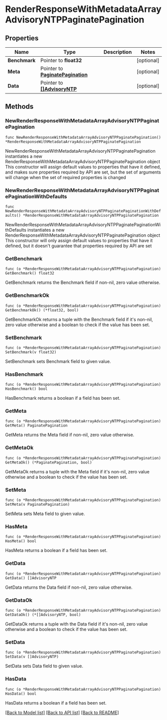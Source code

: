 # RenderResponseWithMetadataArrayAdvisoryNTPPaginatePagination

## Properties

Name | Type | Description | Notes
------------ | ------------- | ------------- | -------------
**Benchmark** | Pointer to **float32** |  | [optional] 
**Meta** | Pointer to [**PaginatePagination**](PaginatePagination.md) |  | [optional] 
**Data** | Pointer to [**[]AdvisoryNTP**](AdvisoryNTP.md) |  | [optional] 

## Methods

### NewRenderResponseWithMetadataArrayAdvisoryNTPPaginatePagination

`func NewRenderResponseWithMetadataArrayAdvisoryNTPPaginatePagination() *RenderResponseWithMetadataArrayAdvisoryNTPPaginatePagination`

NewRenderResponseWithMetadataArrayAdvisoryNTPPaginatePagination instantiates a new RenderResponseWithMetadataArrayAdvisoryNTPPaginatePagination object
This constructor will assign default values to properties that have it defined,
and makes sure properties required by API are set, but the set of arguments
will change when the set of required properties is changed

### NewRenderResponseWithMetadataArrayAdvisoryNTPPaginatePaginationWithDefaults

`func NewRenderResponseWithMetadataArrayAdvisoryNTPPaginatePaginationWithDefaults() *RenderResponseWithMetadataArrayAdvisoryNTPPaginatePagination`

NewRenderResponseWithMetadataArrayAdvisoryNTPPaginatePaginationWithDefaults instantiates a new RenderResponseWithMetadataArrayAdvisoryNTPPaginatePagination object
This constructor will only assign default values to properties that have it defined,
but it doesn't guarantee that properties required by API are set

### GetBenchmark

`func (o *RenderResponseWithMetadataArrayAdvisoryNTPPaginatePagination) GetBenchmark() float32`

GetBenchmark returns the Benchmark field if non-nil, zero value otherwise.

### GetBenchmarkOk

`func (o *RenderResponseWithMetadataArrayAdvisoryNTPPaginatePagination) GetBenchmarkOk() (*float32, bool)`

GetBenchmarkOk returns a tuple with the Benchmark field if it's non-nil, zero value otherwise
and a boolean to check if the value has been set.

### SetBenchmark

`func (o *RenderResponseWithMetadataArrayAdvisoryNTPPaginatePagination) SetBenchmark(v float32)`

SetBenchmark sets Benchmark field to given value.

### HasBenchmark

`func (o *RenderResponseWithMetadataArrayAdvisoryNTPPaginatePagination) HasBenchmark() bool`

HasBenchmark returns a boolean if a field has been set.

### GetMeta

`func (o *RenderResponseWithMetadataArrayAdvisoryNTPPaginatePagination) GetMeta() PaginatePagination`

GetMeta returns the Meta field if non-nil, zero value otherwise.

### GetMetaOk

`func (o *RenderResponseWithMetadataArrayAdvisoryNTPPaginatePagination) GetMetaOk() (*PaginatePagination, bool)`

GetMetaOk returns a tuple with the Meta field if it's non-nil, zero value otherwise
and a boolean to check if the value has been set.

### SetMeta

`func (o *RenderResponseWithMetadataArrayAdvisoryNTPPaginatePagination) SetMeta(v PaginatePagination)`

SetMeta sets Meta field to given value.

### HasMeta

`func (o *RenderResponseWithMetadataArrayAdvisoryNTPPaginatePagination) HasMeta() bool`

HasMeta returns a boolean if a field has been set.

### GetData

`func (o *RenderResponseWithMetadataArrayAdvisoryNTPPaginatePagination) GetData() []AdvisoryNTP`

GetData returns the Data field if non-nil, zero value otherwise.

### GetDataOk

`func (o *RenderResponseWithMetadataArrayAdvisoryNTPPaginatePagination) GetDataOk() (*[]AdvisoryNTP, bool)`

GetDataOk returns a tuple with the Data field if it's non-nil, zero value otherwise
and a boolean to check if the value has been set.

### SetData

`func (o *RenderResponseWithMetadataArrayAdvisoryNTPPaginatePagination) SetData(v []AdvisoryNTP)`

SetData sets Data field to given value.

### HasData

`func (o *RenderResponseWithMetadataArrayAdvisoryNTPPaginatePagination) HasData() bool`

HasData returns a boolean if a field has been set.


[[Back to Model list]](../README.md#documentation-for-models) [[Back to API list]](../README.md#documentation-for-api-endpoints) [[Back to README]](../README.md)


